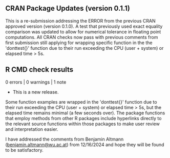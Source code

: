 ## CRAN Package Updates (version 0.1.1)
This is a re-submission addressing the ERROR from the previous CRAN approved
version (version 0.1.0). A test that previously used exact equality comparison 
was updated to allow for numerical tolerance in floating point computations. 
All CRAN checks now pass with previous comments from first submission still 
applying for wrapping specific function in the the 'donttest{}' function due 
to their run exceeding the CPU (user + system) or elapsed time > 5s.

## R CMD check results

0 errors | 0 warnings | 1 note

* This is a new release.

Some function examples are wrapped in the 'donttest{}' function due to their 
run exceeding the CPU (user + system) or elapsed time > 5s, 
but the elapsed time remains minimal (a few seconds over). The package 
functions that employ methods from other R packages include 
hyperlinks directly to the relevant source functions within those packages to 
make user review and interpretation easier.

I have addressed the comments from Benjamin Altmann 
(benjamin.altmann@wu.ac.at) from 12/16/2024 and hope they will be found to be
satisfactory.
